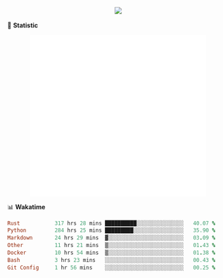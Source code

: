<!-- https://github.com/DenverCoder1/readme-typing-svg -->
<p align="center">
<img src="https://readme-typing-svg.demolab.com?font=Orbitron&size=25&pause=1000&center=true&vCenter=true&random=false&width=600&lines=Welcome+to+my+GitHub+profile+page!" />


🌟 **Statistic**

<p align="center">
  <img width="400" align="top" src="https://github.com/fllesser/fllesser/blob/main/left.svg" />
  <img width="400" align="top" src="https://github.com/fllesser/fllesser/blob/main/right.svg" />
</p>


📊 **Wakatime**

<!--START_SECTION:waka-->

```ruby
Rust           317 hrs 28 mins ██████████░░░░░░░░░░░░░░░   40.07 %
Python         284 hrs 25 mins █████████░░░░░░░░░░░░░░░░   35.90 %
Markdown       24 hrs 29 mins  ▓░░░░░░░░░░░░░░░░░░░░░░░░   03.09 %
Other          11 hrs 21 mins  ▒░░░░░░░░░░░░░░░░░░░░░░░░   01.43 %
Docker         10 hrs 54 mins  ▒░░░░░░░░░░░░░░░░░░░░░░░░   01.38 %
Bash           3 hrs 23 mins   ░░░░░░░░░░░░░░░░░░░░░░░░░   00.43 %
Git Config     1 hr 56 mins    ░░░░░░░░░░░░░░░░░░░░░░░░░   00.25 %
```

<!--END_SECTION:waka-->

